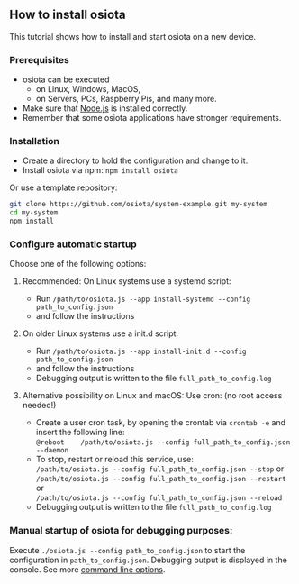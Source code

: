 ## How to install osiota

This tutorial shows how to install and start osiota on a new device.

### Prerequisites

  + osiota can be executed
    + on Linux, Windows, MacOS,
    + on Servers, PCs, Raspberry Pis, and many more.
  + Make sure that [Node.js](http://nodejs.org/) is  installed correctly.
  + Remember that some osiota applications have stronger requirements.

### Installation

  + Create a directory to hold the configuration and change to it.
  + Install osiota via npm: `npm install osiota`
  
Or use a template repository:
  
```sh
git clone https://github.com/osiota/system-example.git my-system
cd my-system
npm install
```

### Configure automatic startup

Choose one of the following options:

1. Recommended: On Linux systems use a systemd script:
    * Run `/path/to/osiota.js --app install-systemd --config path_to_config.json`
    * and follow the instructions


2. On older Linux systems use a init.d script:
    * Run `/path/to/osiota.js --app install-init.d --config path_to_config.json`
    * and follow the instructions
    * Debugging output is written to the file `full_path_to_config.log`


3.	Alternative possibility on Linux and macOS: Use cron: (no root access needed!)
    * Create a user cron task, by opening the crontab via `crontab -e` and
    insert the following line:
    <br>`@reboot	/path/to/osiota.js --config full_path_to_config.json --daemon`
    * To stop, restart or reload this service, use:
    <br/>`/path/to/osiota.js --config full_path_to_config.json --stop` or
    <br/>`/path/to/osiota.js --config full_path_to_config.json --restart` or
    <br/>`/path/to/osiota.js --config full_path_to_config.json --reload`
    * Debugging output is written to the file `full_path_to_config.log`

### Manual startup of osiota for debugging purposes:

Execute `./osiota.js --config path_to_config.json` to start the configuration in `path_to_config.json`. Debugging output is displayed in the console.
See more [command line options](command_line_options.md).
